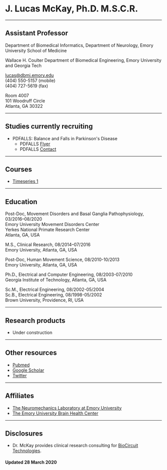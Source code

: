 # J. Lucas McKay, Ph.D. M.S.C.R.

---

## Assistant Professor


Department of Biomedical Informatics, Department of Neurology, Emory University School of Medicine


Wallace H. Coulter Department of Biomedical Engineering, Emory University and Georgia Tech


[lucas@dbmi.emory.edu](mailto:lucas@dbmi.emory.edu)  
(404) 550-5157 (mobile)  
(404) 727-5619 (fax)  


Room 4007  
101 Woodruff Circle  
Atlanta, GA 30322  


---


## Studies currently recruiting

- PDFALLS: Balance and Falls in Parkinson's Disease
    - PDFALLS [Flyer](studyDocuments/PDFALLS/flyer.pdf)
    - PDFALLS [Contact](mailto:lucas@dbmi.emory.edu)

---


## Courses


- [Timeseries 1](courses/2021/timeseries1)


---


## Education

Post-Doc, Movement Disorders and Basal Ganglia Pathophysiology, 03/2016–08/2020  
Emory University Movement Disorders Center  
Yerkes National Primate Research Center  
Atlanta, GA, USA

M.S., Clinical Research, 08/2014–07/2016  
Emory University, Atlanta, GA, USA

Post-Doc, Human Movement Science, 08/2010-10/2013  
Emory University, Atlanta, GA, USA

Ph.D., Electrical and Computer Engineering, 08/2003-07/2010  
Georgia Institute of Technology, Atlanta, GA, USA

Sc.M., Electrical Engineering, 08/2002-05/2004  
Sc.B., Electrical Engineering, 08/1998-05/2002  
Brown University, Providence, RI, USA


---


## Research products


- Under construction


---


## Other resources


- [Pubmed](https://www.ncbi.nlm.nih.gov/myncbi/browse/collection/47247171/?sort=date)
- [Google Scholar](https://scholar.google.com/citations?user=NqacUroAAAAJ&hl=en)
- [Twitter](https://twitter.com/jlucasmckay)


---


## Affiliates


- [The Neuromechanics Laboratory at Emory University](http://neuromechanicslab.emory.edu)
- [The Emory University Brain Health Center](https://www.emoryhealthcare.org/centers-programs/brain-health-center/index.html)


---


## Disclosures


- Dr. McKay provides clinical research consulting for [BioCircuit Technologies](http://www.biocircuit.com).





#### Updated 28 March 2020

